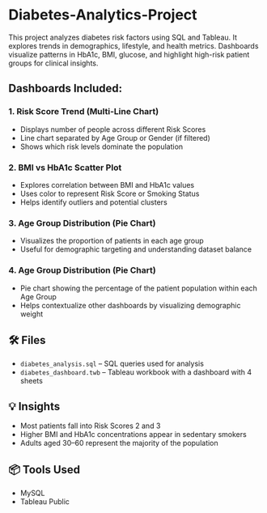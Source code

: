 # Diabetes-Analytics-Project
This project analyzes diabetes risk factors using SQL and Tableau. It explores trends in demographics, lifestyle, and health metrics. Dashboards visualize patterns in HbA1c, BMI, glucose, and highlight high-risk patient groups for clinical insights.

## Dashboards Included:

### 1. Risk Score Trend (Multi-Line Chart)
- Displays number of people across different Risk Scores
- Line chart separated by Age Group or Gender (if filtered)
- Shows which risk levels dominate the population

### 2. BMI vs HbA1c Scatter Plot
- Explores correlation between BMI and HbA1c values
- Uses color to represent Risk Score or Smoking Status
- Helps identify outliers and potential clusters

### 3. Age Group Distribution (Pie Chart)
- Visualizes the proportion of patients in each age group
- Useful for demographic targeting and understanding dataset balance

### 4. Age Group Distribution (Pie Chart)
- Pie chart showing the percentage of the patient population within each Age Group
- Helps contextualize other dashboards by visualizing demographic weight

## 🛠️ Files
- `diabetes_analysis.sql` – SQL queries used for analysis
- `diabetes_dashboard.twb` – Tableau workbook with a dashboard with 4 sheets

## 💡 Insights
- Most patients fall into Risk Scores 2 and 3
- Higher BMI and HbA1c concentrations appear in sedentary smokers
- Adults aged 30–60 represent the majority of the population

## 📦 Tools Used
- MySQL
- Tableau Public
